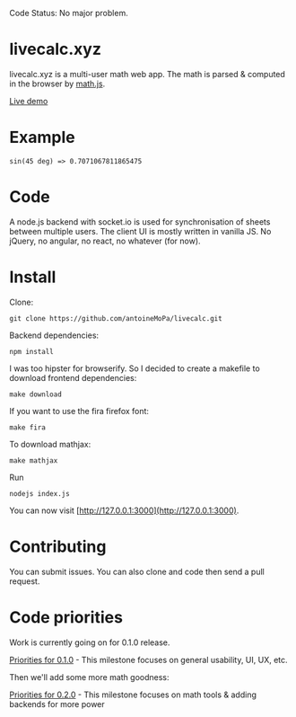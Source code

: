 Code Status: No major problem.

# livecalc.xyz

livecalc.xyz is a multi-user math web app. The math is parsed & computed in the browser by [math.js](http://mathjs.org/).

[Live demo](https://www.livecalc.xyz/sheet/demo)

# Example

    sin(45 deg) => 0.7071067811865475

# Code

A node.js backend with socket.io is used for synchronisation of sheets between multiple users.
The client UI is mostly written in vanilla JS. No jQuery, no angular, no react, no whatever (for now).

# Install

Clone:

    git clone https://github.com/antoineMoPa/livecalc.git

Backend dependencies:

    npm install

I was too hipster for browserify. So I decided to create a makefile to download frontend dependencies: 

    make download

If you want to use the fira firefox font:

    make fira

To download mathjax:

    make mathjax

Run

    nodejs index.js

You can now visit [http://127.0.0.1:3000](http://127.0.0.1:3000).

# Contributing

You can submit issues. You can also clone and code then send a pull request.

# Code priorities

Work is currently going on for 0.1.0 release.

[Priorities for 0.1.0](https://github.com/antoineMoPa/livecalc.xyz/milestone/1) - This milestone focuses on general usability, UI, UX, etc.

Then we'll add some more math goodness:

[Priorities for 0.2.0](https://github.com/antoineMoPa/livecalc.xyz/milestone/2) - This milestone focuses on math tools & adding backends for more power
